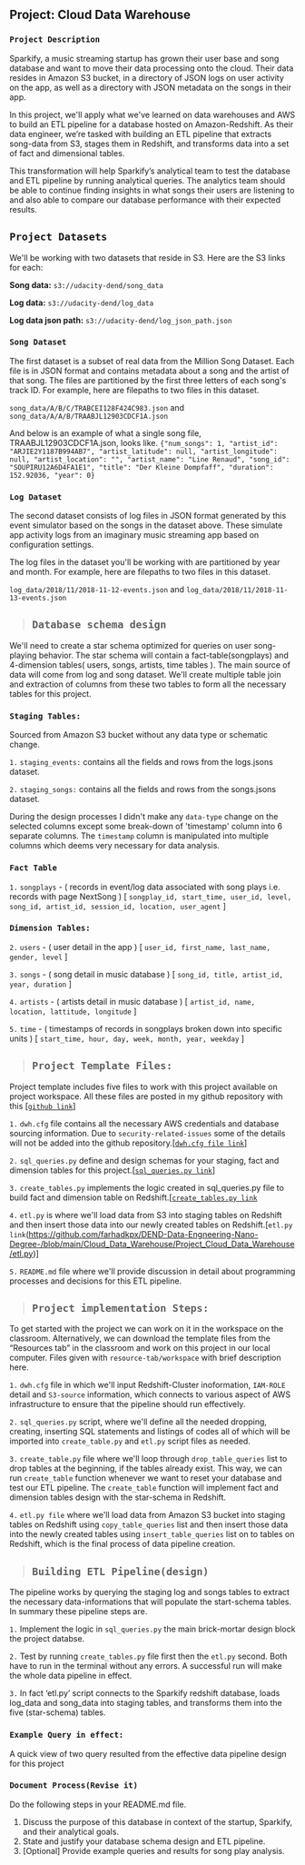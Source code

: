 

## Project: Cloud Data Warehouse
### `Project Description`
Sparkify, a music streaming startup has grown their user base and song database and want to move their data processing onto the cloud. Their data resides in Amazon S3 bucket, in a directory of JSON logs on user activity on the app, as well as a directory with JSON metadata on the songs in their app.

In this project, we'll apply what we've learned on data warehouses and AWS to build an ETL pipeline for a database hosted on Amazon-Redshift. As their data engineer, we’re tasked with building an ETL pipeline that extracts song-data from S3, stages them in Redshift, and transforms data into a set of fact and dimensional tables. 

This transformation will help  Sparkify’s analytical team to test the database and ETL pipeline by running analytical queries. The analytics team should be able to continue finding insights in what songs their users are listening to and also able to compare our database performance with their expected results.

## `Project Datasets`
We'll be working with two datasets that reside in S3. Here are the S3 links for each:

**Song data:** `s3://udacity-dend/song_data`

**Log data:** `s3://udacity-dend/log_data`

**Log data json path:** `s3://udacity-dend/log_json_path.json`

### `Song Dataset`
The first dataset is a subset of real data from the Million Song Dataset. Each file is in JSON format and contains metadata about a song and the artist of that song. The files are partitioned by the first three letters of each song's track ID. For example, here are filepaths to two files in this dataset.

`song_data/A/B/C/TRABCEI128F424C983.json` and `song_data/A/A/B/TRAABJL12903CDCF1A.json`

And below is an example of what a single song file, TRAABJL12903CDCF1A.json, looks like.
`{"num_songs": 1, "artist_id": "ARJIE2Y1187B994AB7", "artist_latitude": null, "artist_longitude": null, "artist_location": "", "artist_name": "Line Renaud", "song_id": "SOUPIRU12A6D4FA1E1", "title": "Der Kleine Dompfaff", "duration": 152.92036, "year": 0}`

### `Log Dataset`
The second dataset consists of log files in JSON format generated by this event simulator based on the songs in the dataset above. These simulate app activity logs from an imaginary music streaming app based on configuration settings.

The log files in the dataset you'll be working with are partitioned by year and month. For example, here are filepaths to two files in this dataset.

`log_data/2018/11/2018-11-12-events.json` and `log_data/2018/11/2018-11-13-events.json`


> ## `Database schema design`
We'll need to create a star schema optimized for queries on user song-playing behavior. The star schema will contain a fact-table(songplays) and 4-dimension tables( users, songs, artists, time tables ). The main source of data will come from log and song dataset. We'll create multiple table join and extraction of columns from these two tables to form all the necessary tables for this project.

### `Staging Tables:`
Sourced from Amazon S3 bucket without any data type or schematic change.

`1.` `staging_events:` contains all the fields and rows from the logs.jsons dataset. 

`2.` `staging_songs:` contains all the fields and rows from the songs.jsons dataset. 

During the design processes I didn't make any `data-type` change on the selected columns except some break-down of 'timestamp' column into 6 separate columns. The `timestamp` column is manipulated into multiple columns which deems very necessary for data analysis.

### `Fact Table`
`1.` `songplays` - ( records in event/log data associated with song plays i.e. records with page NextSong ) [ `songplay_id, start_time, user_id, level, song_id, artist_id, session_id, location, user_agent` ]

### `Dimension Tables:`
`2.` `users` - ( user detail in the app ) [ `user_id, first_name, last_name, gender, level` ]

`3.` `songs` - ( song detail in music database ) [ `song_id, title, artist_id, year, duration` ]

`4.` `artists` - ( artists detail in music database ) [ `artist_id, name, location, lattitude, longitude` ]

`5.` `time` - ( timestamps of records in songplays broken down into specific units ) [ `start_time, hour, day, week, month, year, weekday` ]


> ## `Project Template Files:` 
Project template includes five files to work with this project available on project workspace. All these files are posted in my github repository with this [[`github link`](https://github.com/farhadkpx/DEND-Data-Engneering-Nano-Degree-/tree/main/Cloud_Data_Warehouse/Project_Cloud_Data_Warehouse)]

`1.` `dwh.cfg` file contains all the necessary AWS credentials and database sourcing information. Due to `security-related-issues` some of the details will not be added into the github repository.[[`dwh.cfg file link`](https://github.com/farhadkpx/DEND-Data-Engneering-Nano-Degree-/blob/main/Cloud_Data_Warehouse/Project_Cloud_Data_Warehouse/dwh.cfg.txt)]

`2.` `sql_queries.py` define and design schemas for your staging, fact and dimension tables for this project.[[`sql_queries.py link`](https://github.com/farhadkpx/DEND-Data-Engneering-Nano-Degree-/blob/main/Cloud_Data_Warehouse/Project_Cloud_Data_Warehouse/sql_queries.py)]

`3.` `create_tables.py` implements the logic created in sql_queries.py file to build fact and dimension table on Redshift.[[`create_tables.py link`](https://github.com/farhadkpx/DEND-Data-Engneering-Nano-Degree-/blob/main/Cloud_Data_Warehouse/Project_Cloud_Data_Warehouse/create_tables.py)

`4.` `etl.py` is where we'll load data from S3 into staging tables on Redshift and then insert those data into our newly created tables on Redshift.[`etl.py link`(https://github.com/farhadkpx/DEND-Data-Engneering-Nano-Degree-/blob/main/Cloud_Data_Warehouse/Project_Cloud_Data_Warehouse/etl.py)]

`5.` `README.md` file where we'll provide discussion in detail about programming processes and decisions for this ETL pipeline.


> ## `Project implementation Steps:`
To get started with the project we can work on it in the workspace on the classroom. Alternatively, we can download the template files from the “Resources tab” in the classroom and work on this project in our local computer. Files given with `resource-tab/workspace` with brief description here.

`1.`  `dwh.cfg` file in which we'll input Redshift-Cluster inoformation, `IAM-ROLE` detail and `S3-source` information, which connects to various aspect of AWS infrastructure to ensure that the pipeline should run effectively.

`2.` `sql_queries.py` script, where we'll define all the needed dropping, creating, inserting SQL statements and listings of codes all of which will be imported into `create_table.py` and `etl.py` script files as needed.

`3.` `create_table.py` file where we'll loop through `drop_table_queries` list to drop tables at the beginning, if the tables already exist. This way, we can run `create_table` function whenever we want to reset your database and test our ETL pipeline. The `create_table` function will implement fact and dimension tables design with the star-schema in Redshift.

`4.` `etl.py file` where we'll load data from Amazon S3 bucket into staging tables on Redshift using `copy_table_queries` list and then insert those data into the newly created tables using `insert_table_queries` list on to tables on Redshift, which is the final process of data pipeline creation.


> ## `Building ETL Pipeline(design)`
The pipeline works by querying the staging log and songs tables to extract the necessary data-informations that will populate the start-schema tables. In summary these pipeline steps are.

`1.` Implement the logic in `sql_queries.py` the main brick-mortar design block the project databse.

`2.` Test by running `create_tables.py`  file first then the `etl.py` second. Both have to run in the terminal without any errors. A successful run will make the whole data pipeline in effect.

`3.` In fact ‘etl.py’ script connects to the Sparkify redshift database, loads log_data and song_data into staging tables, and transforms them into the five (star-schema) tables.

### `Example Query in effect:`
A quick view of two query resulted from the effective data pipeline design for this project


### `Document Process(Revise it)`
Do the following steps in your README.md file.
1. Discuss the purpose of this database in context of the startup, Sparkify, and their analytical goals.
2. State and justify your database schema design and ETL pipeline.
3. [Optional] Provide example queries and results for song play analysis.
